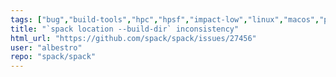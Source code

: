 ```yaml
---
tags: ["bug","build-tools","hpc","hpsf","impact-low","linux","macos","package-manager","python","radiuss","scientific-computing","spack"]
title: "`spack location --build-dir` inconsistency"
html_url: "https://github.com/spack/spack/issues/27456"
user: "albestro"
repo: "spack/spack"
---
```



